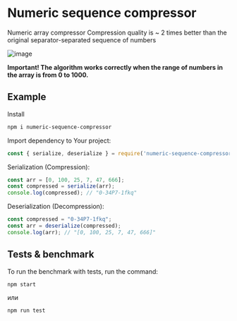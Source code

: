 # Numeric sequence compressor

Numeric array compressor
Compression quality is ~ 2 times better than the original separator-separated sequence of numbers

![image](https://github.com/user-attachments/assets/5d932e1e-14ce-4d4f-aaf4-b9fa1a6a1bce)

__Important! The algorithm works correctly when the range of numbers in the array is from 0 to 1000.__


## Example

Install

```bash
npm i numeric-sequence-compressor
```

Import dependency to Your project:
```ts
const { serialize, deserialize } = require('numeric-sequence-compressor');
```

Serialization (Compression):
```ts
const arr = [0, 100, 25, 7, 47, 666];
const compressed = serialize(arr); 
console.log(compressed); // "0-34P7-1fkq"
```

Deserialization (Decompression):
```ts
const compressed = "0-34P7-1fkq";
const arr = deserialize(compressed); 
console.log(arr); // "[0, 100, 25, 7, 47, 666]"
```


## Tests & benchmark

To run the benchmark with tests, run the command:

```bash
npm start
```
или
```bash
npm run test
```
